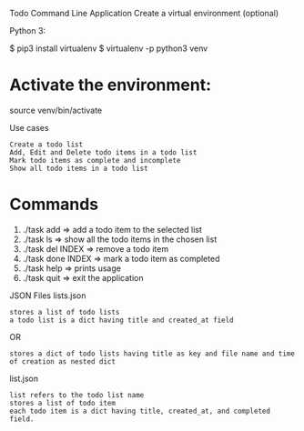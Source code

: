 
 Todo Command Line Application
Create a virtual environment (optional)

Python 3:

$ pip3 install virtualenv
$ virtualenv -p python3 venv

# Activate the environment:

source venv/bin/activate

Use cases

    Create a todo list
    Add, Edit and Delete todo items in a todo list
    Mark todo items as complete and incomplete
    Show all todo items in a todo list

# Commands

1. ./task add          => add a todo item to the selected list
2. ./task ls           => show all the todo items in the chosen list
3. ./task del INDEX    => remove a todo item
4. ./task done INDEX   => mark a todo item as completed
5. ./task help         => prints usage
6. ./task quit         => exit the application

JSON Files
lists.json

    stores a list of todo lists
    a todo list is a dict having title and created_at field

 OR

    stores a dict of todo lists having title as key and file name and time of creation as nested dict

list.json

    list refers to the todo list name
    stores a list of todo item
    each todo item is a dict having title, created_at, and completed field.
